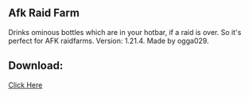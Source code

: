 ## Afk Raid Farm

Drinks ominous bottles which are in your hotbar, if a raid is over. So it's perfect for AFK raidfarms.
Version: 1.21.4.
Made by ogga029.

## Download:
[Click Here](https://github.com/Ogga029/afkraidfarm/releases/tag/release)
